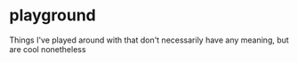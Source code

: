 # playground
Things I've played around with that don't necessarily have any meaning, but are cool nonetheless
